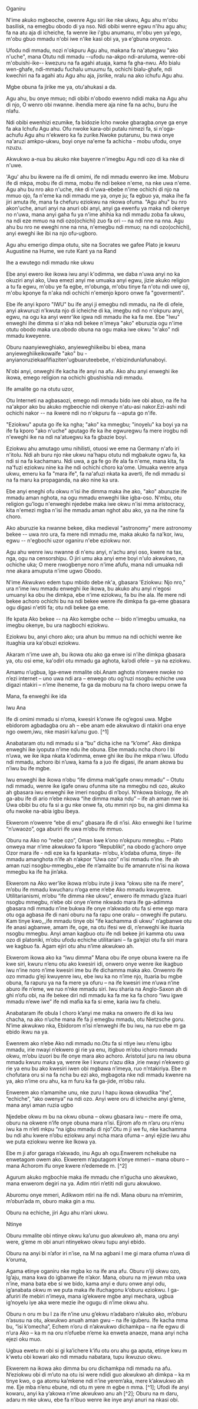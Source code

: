 Oganiru

N'ime akuko mgbeoche, owenre Agu siri ike nke ukwu, Agu ahu m'obu basilisk, na emegbu obodo di ya nso. Ndi obibi wenre egwu n'ihu agu ahu; fa na atu aja di icheiche, fa wenre ike i'gbu anumanu, m'obu yen ya'ego, m'obu gbuo mmadu n'obi iwe n'ike kasi obi ya, ya e'gbuna onyeozo.

Ufodu ndi mmadu, nozi n'okpuru Agu ahu, makana fa na'atuegwu "ako n'uche", mana Otutu ndi mmadu --ufodu na-akpo ndi-aruluma, wenre-obi m'obuishi-ike-- kwezuru na fa agahi atuaja, kama fa gha-nwu. Afo bialu wen-ghafe, ndi-mmadu fuchalu umuumu fa, ochichi bialu-ghafe, ndi kwechiri na fa agahi atu Agu ahu aja, jisrike, nralu na ako ichufu Agu ahu.

Mgbe obuna fa jirike me ya, otu'ahukasi a da.

Agu ahu, bu onye mmuo; ndi obibi n'obodo ewenro ndidi maka na Agu ahu di njo, O wenro obi nwanne. ihendia mere aja nine fa na achu, buru ihe nlafu.

Ndi obibi ewenhizi ezumike, fa bidozie Icho nwoke gbaragba.onye ga enye fa aka Ichufu Agu ahu.
Ofu nwoke kara-obi putalu nimezi fa, si n'oga-achufu Agu ahu n'ekwero ka fa zurike.Nwoke putarunu, bu nwa onye na'aruzi amkpo-ukwu, boyi onye na'eme fa achicha - mobu ufodu, onye nzuzu.

Akwukwo a-nua bu akuko nke bayenre n'imegbu Agu ndi ozo di ka nke di n'uwe.

'Agu' ahu bu ikwere na ife di omimi, ife ndi mmadu ewenro ike ime. Moburu ife di mkpa, mobu ife di mma, mobu ife ndi bekee n'eme, na nke uwa n'eme. Agu ahu bu nro ako n'uche, nke di n'uwa-ebebe n'ime ochichi di njo na mmuo ojo, fa n'eme ka ndi mmadu me ya, onye ju; fa egbuo ya, maka ihe fa jiri amuta ife, mana fa chefuru eziokwu na nkowa ofuma. "Agu ahu" bu nro akon'uche, anuri anyi na anuri obi anyi, anyi ga ewenfu ya maka ndi okenye no n'uwa, mana anyi gaha fu ya n'ime ahihia ka ndi mmadu zoba fa ukwu, na ndi eze mmuo na ndi ozo(ochichi) zuo fa ori -- na ndi nne na nna. Agu ahu bu nro ne eweghi nne na nna, n'emegbu ndi mmuo; na ndi ozo(ochichi), anyi eweghi ike ibi na njo ofu-ugboro.

Agu ahu emerigo dimpa otutu, site na Socrates we gafee Plato je kwuru Augustine na Hume, we rute Kant ya na Rand

Ihe a ewutego ndi mmadu nke ukwu

Ebe anyi ewero ike ikowa iwu anyi k'odimma, we daba n'uwa anyi no ka okuziri anyi ako, Uwa emezi anyi me umuaka anyi egwu, jizie akuko religion a tu fa egwu, m'obu ye fa egbe, m'obunga, m'obu tinye fa n'otu ndi uwe oji, m'obu kponye fa n'aka ndi ochichi n'emenjo kporo onwe fa "govermenti".

Ebe ife anyi kporo "IWU" bu ife anyi ji emegbu ndi mmadu, na ife di ofele, anyi akwuruzi n'kwuta njo di icheiche di ka, imegbu ndi no n'okpuru anyi, egwu, na ogu ka anyi wenr'ike igwa ndi mmadu ihe ka fa me. Ebe "Iwu" enweghi ihe dimma si n'aka ndi bekee n'imeya "ako" eburuzia ogu n'ime otutu obodo maka ura.obodo obuna na ogu maka iwe okwu "n'ako" ndi mmadu kweyenre.

Oburu naanyieweghiako, anyieweghiikeibu bi ebea, mana anyieweghiikeikowaife "ako" bu - anyianoruziekaafifiaziten'ugbuaruteebebe, n'ebizindunlafunaboyi.

N'obi anyi, onweghi ife kacha ife anyi na afu. Ako ahu anyi enweghi ike ikowa, emego religion na ochichi gbushishia ndi mmadu.

Ife amalite go na otutu uzor,

Otu Interneti na agbasaozi, emego ndi mmadu bido iwe obi abuo, na ife ha na'akpor ako bu akuko mgbeochie ndi okenye n'atu-asi nakor.Ezi-ashi ndi ochichi nakor -- na ikwere ndi no n'okpuru fa --aputa go n'ife.

"Eziokwu" aputa go ife ka ngha; "ako" ka mmegbu; "inoyelu" ka boyi ya na ife fa kporo "ako n'uche" aputago ife ka ihe egwuregwu fa mere irogbu ndi n'eweghi ike na ndi na'atuegwu ka fa gbazie boyi.

Eziokwu ahu amutago umu nihilisti, otuosi we eme na Germany n'afo iri n'itolu. Ndi ah buru njo nke ukwu na'hapu otutu ndi mgbakute ogwu fa, ka ndi si na fa kachamaru. Ndi uwa, a ga fe go ife ala fa n'eme, mana kita, fa na'fuzi eziokwu nine ka ihe ndi ochichi choro ka'ome. Umuaka wenre anya ukwu, emeru ka fa "mara ife", fa na'afuzi nkata ka averti, ife ndi mmadu si na fa maru ka propaganda, na ako nine ka ura.

Ebe anyi eneghi ofu okwu n'isi ihe dimma maka ihe ako, "ako" aburuzie ife mmadu aman nghota, na ogu mmadu enweghi like igba-oso. N'mbu, otu religion gu'logu n'enweghi njedebe maka iwe okwu n'isi mma aristocracy, kita n'emezi mgba n'isi ihe mmadu aman nghot abu ako, ya na ihe nine fa choro.

Ako aburuzie ka nwanne bekee, dika medieval "astronomy" mere astronomy bekee -- uwa nro ura, fa mere ndi mmadu me, maka akuko fa na'kor, iwu, egwu -- n'egbochi uzor oganiru n'ebe eziokwu nor.

Agu ahu wenre iwu nwanne di n'enu anyi, n'achu anyi oso, kwere na tax, nga, ogu na censorshipu. O jiri umu aka anyi eme boyi n'ulo akwukwo, na ochiche uka; O mere nwogbenye noro n'ime afufu, mana ndi umuaka ndi nne akara amuputa n'ime ugwo Obodo.

N'ime Akwukwo edem tupu mbido debe nk'a, gbasara 'Eziokwu: Njo nro," ura n'ime iwu mmadu enweghi ike ikowa, bu akuko ahu anyi n'egosi umuanyi ka obu ihe dimkpa, ebe n'ime eziokwu, fa bu ihe ala. Ife mere ndi bekee achoro ochichi bu na ndi bekee wenre ife dimkpa fa ga-eme gbasara ogu digasi n'etiti fa; otu ndi bekee ga eme. 

Ife kpata Ako bekee -- na Ako kemgbe oche -- bido n'imegbu umuaka, na imegbu okenye, bu ura nagbochi eziokwu.

Eziokwu bu, anyi choro ako; ura ahun bu mmuo na ndi ochichi wenre ike ituaghia ura ka'obuzi eziokwu.

Akaram n'ime uwe ah, bu ikowa otu ako ga enwe isi n'ihe dimkpa gbasara ya, otu osi eme, ka'odiri otu mmadu ga aghota, ka’odi ofele – ya na eziokwu.

Amamu n’ugbua, Iga-enwe mmalite obi.Anam aghota n’onwere nwoke no n’ezi internet – uno uwa ndi ara – enwego otu og’ruzi nsogbu echiche uwa digazi ntakiri – n’ime iheneme, fa ga da moburu na fa choro iwepu onwe fa 

Mana, fa enweghi ike ida

Iwu Ana

Ife di omimi mmadu si n’oma, kwesiri k’onwe ife og’egosi uwa. Mgbe ebidorom agbadagba oru ah – ebe anam ede akwukwo di ntakiri ona enye ngo owem,iwu, nke masiri ka’unu guo. [^1]

Anabataram otu ndi mmadu si a “bu” dicha iche na “k’ome”. Ako dimkpa enweghi ike iyoputa n’ime ndu ihe obuna. Ebe mmadu ncha choro I bi n’uwa, we ike ikpa nkata k’odimma, enwe ghi ike ibu ihe mkpa n’iwu. Ufodu ndi mmadu, achoro ibi n’uwa, kama fa a juo ife digasi, ife anam akowa bu n’iwu bu ife mgbe.

Iwu enweghi ike ikowa n’obu “ife dimma mak’igafe onwu mmadu” – Otutu ndi mmadu, wenre ike igafe onwu ofunma site na mmegbu ndi ozo, akuko ah gbasara iwu enweghi ike imeri nsogbu di n’boyi. N’nkowa biology, ife ah ga-abu ife di ario n’ebe nkowa “ihe dimma maka ndu” – ife ah aman nwe isi. Uwa obibi bu otu fa si a gu nke onwe fa, otu mmiri njo bu, na gini dimma ka ofu nwoke na-abia igbu ibeya.

Ekwerom n’owenre “ebe di enu” gbasara ife di n’isi. Ako enweghi ike I turime “n’uwaozo”, oga aburiri ife uwa m’obu ife mmuo.

Oburu na Ako no “nebe ozo”, Oman kwe k’ono n’okpuru mmegbu. – Plato onweya mar n’ime akwukwo fa kporo “Republiki”, na obodo g’achoro onye Ozor mara ife - ndi eze ka fa kpankata- m’obu, k’odaba ofuma, tinye- ife mmadu amanghota n’ife ah n’akpor “Uwa ozo” n’isi mmadu n’ine. Ife ah aman ruzi nsogbu-mmegbu,,ebe ife n’amalite bu ife amanrute n’isi na ikowa mmegbu ka ife ha jin’aka.

Ekwerom na Ako wer’ike ikowa m’obu irute ji kwa “okwu site na ife mere”, m’obu ife mmadu kwucharu n’oga eme n’ebe Ako mmadu kwuyenre. Utilitarianismi, m’obu “ife dimma nke ukwu”, enwero ife mmadu g’aza ituari nsogbu mmegbu, n’ebe obi onye n’eme nkwado mara ife ga-adimma gbasara ndi mmadu n’ine bukwa ife onye n’akwado otu fa si eme ego mara otu oga agbasa ife di nani oburu na fa rapu one oralu – onweghi ife putaru. Kam tinye kwo,,,ife mmadu tinye obi “ife kachamma di ukwu” n’agbanwe otu ife anasi agbanwe, amam ife, oge, na otu ifesi we di, n’enweghi ike ituaria nsogbu mmegbu. Anyi aman kagbuo otu ife ndi bekee jiri kamma otu uwa ozo di platoniki, m’obu ufodu echiche utilitariani – fa ga’ejizi otu fa siri mara we kagbuo fa. Agam ejiri otu ahu n’ime akwukwo ah.

Ekwerom ikowa ako ka “iwu dimma” Mana obu ife onye obuna kwere na ife kwe siri, kwuru n’enu otu ako kwesiri idi, onwero onye wenre ike ikagbuo iwu n’ine noro n’ime kwesiri ime bu ife dichamma maka ako. Onwenro ife ozo mmadu g’eji kwuyenre iwu, ebe iwu ka no n’ime njo, ituaria bu mgbe obuna, fa rapuru ya na fa mere ya ofuru – na ife kwesiri ime n’uwa n’ine aburo ife n’eme, we ruo n’nke mmadu siri. Iwu sharia na Anglo-Saxon ah di ghi n’ofu obi, na ife bekee diri ndi mmadu ka fa me ka fa choro “iwu igwe mmadu n’ewe iwe” ife ndi mafia ka fa si eme, karia iwu fa chelu.

Anabataram ife obula I choro k’anyi me maka na onwero ife di ka iwu chacha, na ako n’uche mana ife fa ji emegbu mmadu, otu Nietzsche goru. N’ime akwukwo nka, Ebidorom n’isi n’enweghi ife bu iwu, na ruo ebe m ga ebido ikwu na ya.

Ewenrem ako n’ebe Ako ndi mmadu no.Otu fa si ntiye iwu n’enu igbu mmadu, irie nwayi n’ekwero gi rie ya enu, itigbuo m’obu ichoro mmadu okwu, m’obu izuori bu ife onye mara ako achoro. Aristotul juru na iwu obuna mmadu kwuru maka ya, wenre ike I kwuru n’azu dika ,irie nwayi n’ekwero gi rie ya enu bu ako kwesiri iwen obi mgbawa n’imeya, ruo n’ntakiriya. Ebe m chofutara oru si na fa ncha bu ezi ako, mgbagota nke ndi mmadu kwenre na ya, ako n’ime oru ahu, ka m furu ka fa ga-jide, m’obu ralu.

Enwerem ako n’amamihe unu, nke zuru I hapu ikowa okwudika “ihe”, “echiche”, “ako owenya” na ndi ozo. Anyi were oru di icheiche anyi g’eme, mana anyi aman ruzia ugbo

Njedebe okwu m bu na okwu obuna – okwu gbasara iwu – mere ife oma, oburu na okwere n’ife onye obuna mara n’isi. Ejirom afo m n’aru oru n’enu iwu ka m n’eti mkpu “na igbu mmadu di njo”.Otu m ji we fu, nke kachamma bu ndi ahu kwere n’obu eziokwu anyi ncha mara ofuma – anyi ejizie iwu ahu we puta eziokwu wenre ike Ikowa ya.

Ebe m ji afor garaga n’akwado, inu Agu ah ogu.Enwerem nchekube na enwetagom owem ako. Ekwerem n’aputagom k’onye mmeri – mana oburo – mana Achorom ifu onye kwere n’edemede m. [^2]

Agurum akuko mgbochie maka ife mmadu che n’igucha uno akwukwo, mana enwerom degiri na ya. Adim ntiri n’etiti ndi guru akwukwo.

Aburomu onye mmeri, Adikwom ntiri na ife ndi. Mana oburu na m’emirim, m’obun’ada m, oburo maka gin a mu.

Oburu na echiche, jiri Agu ahu n’ani ukwu.

Ntinye

Oburu mmalite obi ntinye okwu ka’unu guo akwukwo ah, mana oru anyi were, g’eme m obi anuri ntinyekwo okwu tupu anyi ebido.

Oburu na anyi bi n’afor iri n’ise, na M na agbani I me gi mara ofuma n’uwa di k’oruma,

Agama etinye oganiru nke mgba ko na ife ana afu. Oburu n’iji okwu ozo, Ig’aju, mana kwa do igbanwe ife n’akor. Mana, oburu na m jewun mba uwa n’ine, mana bata ebe si we bido, kama anyi e duru onwe anyi odu, ig’anabata okwu m we puta maka ife ifuchagonu k’oburu eziokwu. I ga-afuriri ife mebiri n’imeya, mana ig’ekwere mgbe anyi mechara, ugbua ig’noyelu iye aka were mezie ihe ogugu di n’ime okwu ahu.

Oburu n oru m bu I za ife n’ine unu g’ekwu n’adabaro n’akuko ako, m’oburu n’asusu na otu, akwukwo anuah aman gwu – na ife iguberu. Ife kacha mma bu, “isi k’omecha”, Echem n’oru di n’akwukwo dichamkpa – na ife egwu di n’ura Ako – ka m na oru n’ofuebe n’eme ka enweta anaeze, mana anyi ncha ejezi oku muo.

Ugbua ewetu m obi si gi ka’ichere k’ifu otu oru ahu ga aputa, etinye kwu m k’wetu obi kowari ako ndi mmadu nabatara, tupu ikwuzuo okwu.

Ekwerem na ikowa ako dimma bu oru dichamkpa ndi mmadu na afu. N’eziokwu obi di m’uto na otu isi were ndidi guo akwukwo ah dimkpa – ka m tinye kwo, o ga atomu ka’mkene ndi n’ine yerem’aka, mere k’akwukwo ah me.
Eje mba n’enu ebune, ndi otu m yere m egbe n mma.
[^1]; Ufodi ife anyi kowaru, anyi ka y’akowa n’ime akwukwo anu ah
[^2]; Oburu na m daru, adaru m nke ukwu, ebe fa n’ibuo wenre ike inye anyi anuri na nkasi obi.

